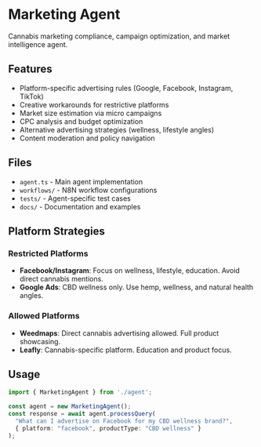 # Marketing Agent

Cannabis marketing compliance, campaign optimization, and market intelligence agent.

## Features

- Platform-specific advertising rules (Google, Facebook, Instagram, TikTok)
- Creative workarounds for restrictive platforms
- Market size estimation via micro campaigns
- CPC analysis and budget optimization
- Alternative advertising strategies (wellness, lifestyle angles)
- Content moderation and policy navigation

## Files

- `agent.ts` - Main agent implementation
- `workflows/` - N8N workflow configurations
- `tests/` - Agent-specific test cases
- `docs/` - Documentation and examples

## Platform Strategies

### Restricted Platforms
- **Facebook/Instagram**: Focus on wellness, lifestyle, education. Avoid direct cannabis mentions.
- **Google Ads**: CBD wellness only. Use hemp, wellness, and natural health angles.

### Allowed Platforms
- **Weedmaps**: Direct cannabis advertising allowed. Full product showcasing.
- **Leafly**: Cannabis-specific platform. Education and product focus.

## Usage

```typescript
import { MarketingAgent } from './agent';

const agent = new MarketingAgent();
const response = await agent.processQuery(
  "What can I advertise on Facebook for my CBD wellness brand?",
  { platform: "facebook", productType: "CBD wellness" }
);
```